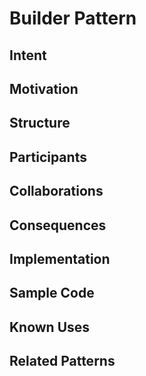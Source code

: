 # Builder Pattern

## Intent

## Motivation

## Structure

## Participants

## Collaborations

## Consequences

## Implementation

## Sample Code

## Known Uses

## Related Patterns
